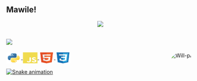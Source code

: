 ## Mawile!


  <div align="center">
    <img src="https://cdn.discordapp.com/attachments/918157579815911444/961789088980164658/mawile-cute_1.gif">
  </div>

  ##

<div align="start"> 
  <a href="https://github.com/mawillie">
  <img height="180em" src="https://github-readme-stats.vercel.app/api?username=mawillie&show_icons=true&theme=outrun&include_all_commits=true&count_private=true"/>
  <!-- <img height="180em" src="https://github-readme-stats.vercel.app/api/top-langs/?username=mawillie&layout=compact&langs_count=4&theme=outrun"/> -->
</div>
  
<div>
    <div style="display: inline_block"><br>
      <img align="center" alt="Will-Python" height="30" width="40" src="https://raw.githubusercontent.com/devicons/devicon/master/icons/python/python-original.svg">
      <img align="center" alt="Will-Js" height="30" width="40" src="https://raw.githubusercontent.com/devicons/devicon/master/icons/javascript/javascript-plain.svg">
      <img align="center" alt="Will-HTML" height="30" width="40" src="https://raw.githubusercontent.com/devicons/devicon/master/icons/html5/html5-original.svg">
      <img align="center" alt="Will-CSS" height="30" width="40" src="https://raw.githubusercontent.com/devicons/devicon/master/icons/css3/css3-original.svg">
      <img align="right" alt="Will-pic" height="150" style="border-radius:50px;"
           src="https://cdn.discordapp.com/attachments/918157579815911444/961785337527558195/pgif2.gif?width=676&height=676">
    </div>
</div>
  

![Snake animation](https://github.com/mawillie/mawillie/blob/output/github-contribution-grid-snake.svg)
 
  
  ##
